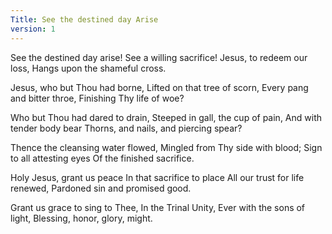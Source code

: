 ```yaml
---
Title: See the destined day Arise
version: 1
---
```

See the destined day arise!
See a willing sacrifice!
Jesus, to redeem our loss,
Hangs upon the shameful cross.

Jesus, who but Thou had borne,
Lifted on that tree of scorn,
Every pang and bitter throe,
Finishing Thy life of woe?

Who but Thou had dared to drain,
Steeped in gall, the cup of pain,
And with tender body bear
Thorns, and nails, and piercing spear?

Thence the cleansing water flowed,
Mingled from Thy side with blood;
Sign to all attesting eyes
Of the finished sacrifice.

Holy Jesus, grant us peace
In that sacrifice to place
All our trust for life renewed,
Pardoned sin and promised good.

Grant us grace to sing to Thee,
In the Trinal Unity,
Ever with the sons of light,
Blessing, honor, glory, might.
